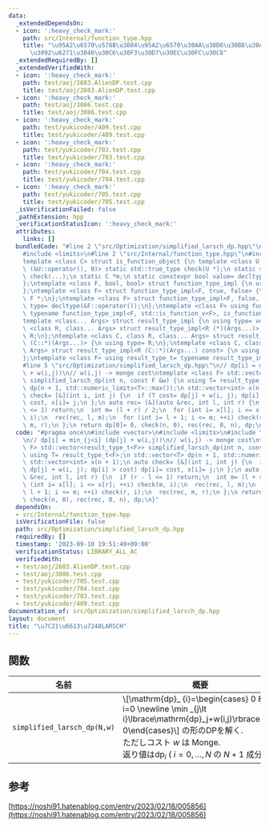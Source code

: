 ```yaml
---
data:
  _extendedDependsOn:
  - icon: ':heavy_check_mark:'
    path: src/Internal/function_type.hpp
    title: "\u95A2\u6570\u578B\u3084\u95A2\u6570\u30AA\u30D6\u30B8\u30A7\u30AF\u30C8\
      \u3092\u6271\u3046\u30C6\u30F3\u30D7\u30EC\u30FC\u30C8"
  _extendedRequiredBy: []
  _extendedVerifiedWith:
  - icon: ':heavy_check_mark:'
    path: test/aoj/2603.AlienDP.test.cpp
    title: test/aoj/2603.AlienDP.test.cpp
  - icon: ':heavy_check_mark:'
    path: test/aoj/3086.test.cpp
    title: test/aoj/3086.test.cpp
  - icon: ':heavy_check_mark:'
    path: test/yukicoder/409.test.cpp
    title: test/yukicoder/409.test.cpp
  - icon: ':heavy_check_mark:'
    path: test/yukicoder/703.test.cpp
    title: test/yukicoder/703.test.cpp
  - icon: ':heavy_check_mark:'
    path: test/yukicoder/704.test.cpp
    title: test/yukicoder/704.test.cpp
  - icon: ':heavy_check_mark:'
    path: test/yukicoder/705.test.cpp
    title: test/yukicoder/705.test.cpp
  _isVerificationFailed: false
  _pathExtension: hpp
  _verificationStatusIcon: ':heavy_check_mark:'
  attributes:
    links: []
  bundledCode: "#line 2 \"src/Optimization/simplified_larsch_dp.hpp\"\n#include <vector>\n\
    #include <limits>\n#line 2 \"src/Internal/function_type.hpp\"\n#include <type_traits>\n\
    template <class C> struct is_function_object {\n template <class U, int dummy=\
    \ (&U::operator(), 0)> static std::true_type check(U *);\n static std::false_type\
    \ check(...);\n static C *m;\n static constexpr bool value= decltype(check(m))::value;\n\
    };\ntemplate <class F, bool, bool> struct function_type_impl {\n using type= void;\n\
    };\ntemplate <class F> struct function_type_impl<F, true, false> {\n using type=\
    \ F *;\n};\ntemplate <class F> struct function_type_impl<F, false, true> {\n using\
    \ type= decltype(&F::operator());\n};\ntemplate <class F> using function_type_t=\
    \ typename function_type_impl<F, std::is_function_v<F>, is_function_object<F>::value>::type;\n\
    template <class... Args> struct result_type_impl {\n using type= void;\n};\ntemplate\
    \ <class R, class... Args> struct result_type_impl<R (*)(Args...)> {\n using type=\
    \ R;\n};\ntemplate <class C, class R, class... Args> struct result_type_impl<R\
    \ (C::*)(Args...)> {\n using type= R;\n};\ntemplate <class C, class R, class...\
    \ Args> struct result_type_impl<R (C::*)(Args...) const> {\n using type= R;\n\
    };\ntemplate <class F> using result_type_t= typename result_type_impl<function_type_t<F>>::type;\n\
    #line 5 \"src/Optimization/simplified_larsch_dp.hpp\"\n// dp[i] = min_{j<i} (dp[j]\
    \ + w(i,j))\n// w(i,j) -> monge cost\ntemplate <class F> std::vector<result_type_t<F>>\
    \ simplified_larsch_dp(int n, const F &w) {\n using T= result_type_t<F>;\n std::vector<T>\
    \ dp(n + 1, std::numeric_limits<T>::max());\n std::vector<int> x(n + 1);\n auto\
    \ check= [&](int i, int j) {\n  if (T cost= dp[j] + w(i, j); dp[i] > cost) dp[i]=\
    \ cost, x[i]= j;\n };\n auto rec= [&](auto &rec, int l, int r) {\n  if (r - l\
    \ <= 1) return;\n  int m= (l + r) / 2;\n  for (int i= x[l]; i <= x[r]; ++i) check(m,\
    \ i);\n  rec(rec, l, m);\n  for (int i= l + 1; i <= m; ++i) check(r, i);\n  rec(rec,\
    \ m, r);\n };\n return dp[0]= 0, check(n, 0), rec(rec, 0, n), dp;\n}\n"
  code: "#pragma once\n#include <vector>\n#include <limits>\n#include \"src/Internal/function_type.hpp\"\
    \n// dp[i] = min_{j<i} (dp[j] + w(i,j))\n// w(i,j) -> monge cost\ntemplate <class\
    \ F> std::vector<result_type_t<F>> simplified_larsch_dp(int n, const F &w) {\n\
    \ using T= result_type_t<F>;\n std::vector<T> dp(n + 1, std::numeric_limits<T>::max());\n\
    \ std::vector<int> x(n + 1);\n auto check= [&](int i, int j) {\n  if (T cost=\
    \ dp[j] + w(i, j); dp[i] > cost) dp[i]= cost, x[i]= j;\n };\n auto rec= [&](auto\
    \ &rec, int l, int r) {\n  if (r - l <= 1) return;\n  int m= (l + r) / 2;\n  for\
    \ (int i= x[l]; i <= x[r]; ++i) check(m, i);\n  rec(rec, l, m);\n  for (int i=\
    \ l + 1; i <= m; ++i) check(r, i);\n  rec(rec, m, r);\n };\n return dp[0]= 0,\
    \ check(n, 0), rec(rec, 0, n), dp;\n}"
  dependsOn:
  - src/Internal/function_type.hpp
  isVerificationFile: false
  path: src/Optimization/simplified_larsch_dp.hpp
  requiredBy: []
  timestamp: '2023-09-10 19:51:40+09:00'
  verificationStatus: LIBRARY_ALL_AC
  verifiedWith:
  - test/aoj/2603.AlienDP.test.cpp
  - test/aoj/3086.test.cpp
  - test/yukicoder/705.test.cpp
  - test/yukicoder/704.test.cpp
  - test/yukicoder/703.test.cpp
  - test/yukicoder/409.test.cpp
documentation_of: src/Optimization/simplified_larsch_dp.hpp
layout: document
title: "\u7C21\u6613\u7248LARSCH"
---
```


## 関数

| 名前         | 概要                                                 | 計算量                         |
| ------------ | ---------------------------------------------------- | ------------------------------ |
| `simplified_larsch_dp(N,w)` | \\[\mathrm{dp}_ {i}=\begin{cases} 0 & i=0 \newline \min _{j\lt i}\lbrace\mathrm{dp}_j+w(i,j)\rbrace&i\gt 0\end{cases}\\] の形のDPを解く.<br>ただしコスト $w$ は Monge.<br> 返り値は$\mathrm{dp}_i$ ( $i=0,\dots,N$ の $N+1$ 成分 ) |           $\mathcal{O}(N\log N)$             |

## 参考
[https://noshi91.hatenablog.com/entry/2023/02/18/005856](https://noshi91.hatenablog.com/entry/2023/02/18/005856)
